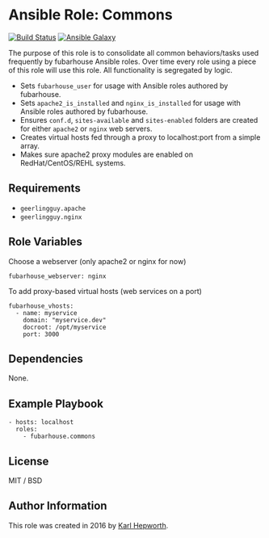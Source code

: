 # Ansible Role: Commons

[![Build Status](https://travis-ci.org/fubarhouse/ansible-role-commons.svg?branch=master)](https://travis-ci.org/fubarhouse/ansible-role-commons)
[![Ansible Galaxy](https://img.shields.io/badge/galaxy-fubarhouse--commons-ROLEID.svg)](https://galaxy.ansible.com/fubarhouse/commons)

The purpose of this role is to consolidate all common behaviors/tasks used frequently by fubarhouse Ansible roles. Over time every role using a piece of this role will use this role. All functionality is segregated by logic.

* Sets `fubarhouse_user` for usage with Ansible roles authored by fubarhouse.
* Sets `apache2_is_installed` and `nginx_is_installed` for usage with Ansible roles authored by fubarhouse.
* Ensures `conf.d`, `sites-available` and `sites-enabled` folders are created for either `apache2` or `nginx` web servers.
* Creates virtual hosts fed through a proxy to localhost:port from a simple array.
* Makes sure apache2 proxy modules are enabled on RedHat/CentOS/REHL systems. 

## Requirements

  * `geerlingguy.apache`
  * `geerlingguy.nginx`

## Role Variables

Choose a webserver (only apache2 or nginx for now)
````
fubarhouse_webserver: nginx
````

To add proxy-based virtual hosts (web services on a port)
````
fubarhouse_vhosts:
  - name: myservice
    domain: "myservice.dev"
    docroot: /opt/myservice
    port: 3000
````

## Dependencies

  None.

## Example Playbook
````
- hosts: localhost
  roles:
    - fubarhouse.commons
````

## License

MIT / BSD

## Author Information

This role was created in 2016 by [Karl Hepworth](https://twitter.com/fubarhouse).